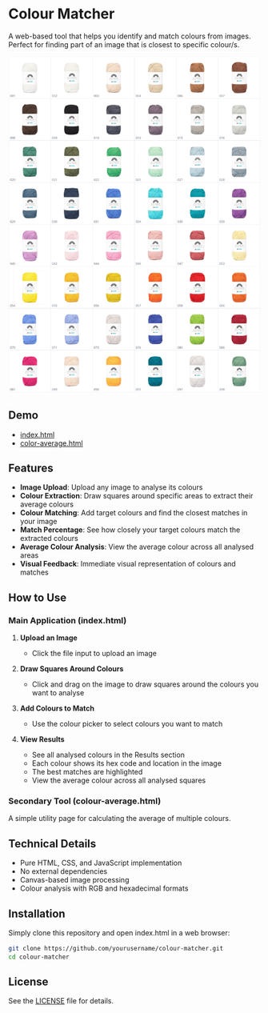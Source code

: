 # Colour Matcher

A web-based tool that helps you identify and match colours from images. Perfect for finding part of an image that is closest to specific colour/s.

![Colour Matcher](assets/images/yarns.png)

## Demo

- [index.html](https://theogibbons.github.io/colour-matcher/index.html)
- [color-average.html](https://theogibbons.github.io/colour-matcher/color-average.html)

## Features

- **Image Upload**: Upload any image to analyse its colours
- **Colour Extraction**: Draw squares around specific areas to extract their average colours
- **Colour Matching**: Add target colours and find the closest matches in your image
- **Match Percentage**: See how closely your target colours match the extracted colours
- **Average Colour Analysis**: View the average colour across all analysed areas
- **Visual Feedback**: Immediate visual representation of colours and matches

## How to Use

### Main Application (index.html)

1. **Upload an Image**
   - Click the file input to upload an image

2. **Draw Squares Around Colours**
   - Click and drag on the image to draw squares around the colours you want to analyse

3. **Add Colours to Match**
   - Use the colour picker to select colours you want to match

4. **View Results**
   - See all analysed colours in the Results section
   - Each colour shows its hex code and location in the image
   - The best matches are highlighted
   - View the average colour across all analysed squares

### Secondary Tool (colour-average.html)

A simple utility page for calculating the average of multiple colours.

## Technical Details

- Pure HTML, CSS, and JavaScript implementation
- No external dependencies
- Canvas-based image processing
- Colour analysis with RGB and hexadecimal formats

## Installation

Simply clone this repository and open index.html in a web browser:

```bash
git clone https://github.com/yourusername/colour-matcher.git
cd colour-matcher
```

## License

See the [LICENSE](LICENSE) file for details.
